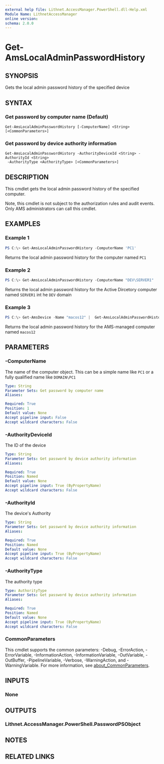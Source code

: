 ```yaml
---
external help file: Lithnet.AccessManager.PowerShell.dll-Help.xml
Module Name: LithnetAccessManager
online version:
schema: 2.0.0
---
```


# Get-AmsLocalAdminPasswordHistory

## SYNOPSIS
Gets the local admin password history of the specified device

## SYNTAX

### Get password by computer name (Default)
```
Get-AmsLocalAdminPasswordHistory [-ComputerName] <String> [<CommonParameters>]
```

### Get password by device authority information
```
Get-AmsLocalAdminPasswordHistory -AuthorityDeviceId <String> -AuthorityId <String>
 -AuthorityType <AuthorityType> [<CommonParameters>]
```

## DESCRIPTION
This cmdlet gets the local admin password history of the specified computer.

Note, this cmdlet is not subject to the authorization rules and audit events. Only AMS administrators can call this cmdlet.

## EXAMPLES

### Example 1
```powershell
PS C:\> Get-AmsLocalAdminPasswordHistory -ComputerName 'PC1'
```

Returns the local admin password history for the computer named `PC1`

### Example 2
```powershell
PS C:\> Get-AmsLocalAdminPasswordHistory -ComputerName "DEV\SERVER1"
```

Returns the local admin password history for the Active Dircetory computer named `SERVER1` int he `DEV` domain

### Example 3
```powershell
PS C:\> Get-AmsDevice -Name "macos12" |  Get-AmsLocalAdminPasswordHistory
```

Returns the local admin password history for the AMS-managed computer named `macos12`

## PARAMETERS

### -ComputerName
The name of the computer object. This can be a simple name like `PC1` or a fully qualified name like `DOMAIN\PC1`

```yaml
Type: String
Parameter Sets: Get password by computer name
Aliases:

Required: True
Position: 1
Default value: None
Accept pipeline input: False
Accept wildcard characters: False
```

### -AuthorityDeviceId
The ID of the device

```yaml
Type: String
Parameter Sets: Get password by device authority information
Aliases:

Required: True
Position: Named
Default value: None
Accept pipeline input: True (ByPropertyName)
Accept wildcard characters: False
```

### -AuthorityId
The device's Authority

```yaml
Type: String
Parameter Sets: Get password by device authority information
Aliases:

Required: True
Position: Named
Default value: None
Accept pipeline input: True (ByPropertyName)
Accept wildcard characters: False
```

### -AuthorityType
The authority type

```yaml
Type: AuthorityType
Parameter Sets: Get password by device authority information
Aliases:

Required: True
Position: Named
Default value: None
Accept pipeline input: True (ByPropertyName)
Accept wildcard characters: False
```

### CommonParameters
This cmdlet supports the common parameters: -Debug, -ErrorAction, -ErrorVariable, -InformationAction, -InformationVariable, -OutVariable, -OutBuffer, -PipelineVariable, -Verbose, -WarningAction, and -WarningVariable. For more information, see [about_CommonParameters](http://go.microsoft.com/fwlink/?LinkID=113216).

## INPUTS

### None

## OUTPUTS

### Lithnet.AccessManager.PowerShell.PasswordPSObject

## NOTES

## RELATED LINKS
